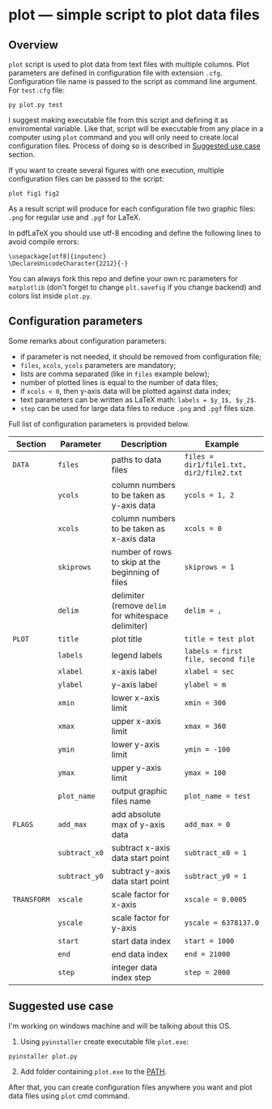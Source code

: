 # plot — simple script to plot data files

## Overview

`plot` script is used to plot data from text files with multiple columns. Plot parameters are defined in configuration file with extension `.cfg`. Configuration file name is passed to the script as command line argument. For `test.cfg` file:
```
py plot.py test
```
I suggest making executable file from this script and defining it as enviromental variable. Like that, script will be executable from any place in a computer using `plot` command and you will only need to create local configuration files. Process of doing so is described in [Suggested use case](#suggested-use-case) section.



If you want to create several figures with one execution, multiple configuration files can be passed to the script:
```
plot fig1 fig2
```
As a result script will produce for each configuration file two graphic files: `.png` for regular use and `.pgf` for LaTeX.

In pdfLaTeX you should use utf-8 encoding and define the following lines to avoid compile errors: 
```
\usepackage[utf8]{inputenc}
\DeclareUnicodeCharacter{2212}{-}
```
You can always fork this repo and define your own rc parameters for `matplotlib` (don't forget to change `plt.savefig` if you change backend) and colors list inside `plot.py`.

## Configuration parameters

Some remarks about configuration  parameters:
- if parameter is not needed, it should be removed from configuration  file;
- `files`, `xcols`, `ycols` parameters are mandatory;
- lists are comma separated (like in `files` example below);
- number of plotted lines is equal to the number of data files;
- if `xcols < 0`, then y-axis data will be plotted against data index;
- text parameters can be written as LaTeX math: `labels = $y_1$, $y_2$`.
- `step` can be used for large data files to reduce `.png` and `.pgf` files size.

Full list of configuration parameters is provided below.

Section | Parameter | Description | Example
------------ | ------------ | ------------- | ------------- 
`DATA` | `files` | paths to data files | `files = dir1/file1.txt, dir2/file2.txt` 
|| `ycols` | column numbers to be taken as y-axis data | `ycols = 1, 2` 
|| `xcols` | column numbers to be taken as x-axis data | `xcols = 0` 
|| `skiprows` | number of rows to skip at the beginning of files | `skiprows = 1` 
|| `delim` | delimiter (remove `delim` for whitespace delimiter) | `delim = ,` 
`PLOT` | `title` | plot title |  `title = test plot` 
|| `labels` | legend labels | `labels = first file, second file` 
|| `xlabel` | x-axis label | `xlabel = sec` 
|| `ylabel` | y-axis label | `ylabel = m` 
|| `xmin` | lower x-axis limit | `xmin = 300` 
|| `xmax` | upper x-axis limit | `xmax = 360` 
|| `ymin` | lower y-axis limit | `ymin = -100` 
|| `ymax` | upper y-axis limit | `ymax = 100` 
|| `plot_name` | output graphic files name | `plot_name = test` 
`FLAGS` | `add_max` | add absolute max of y-axis data | `add_max = 0` 
|| `subtract_x0` | subtract x-axis data start point | `subtract_x0 = 1` 
|| `subtract_y0` | subtract y-axis data start point | `subtract_y0 = 1` 
`TRANSFORM` | `xscale` | scale factor for x-axis | `xscale = 0.0005`
|| `yscale` | scale factor for y-axis | `yscale = 6378137.0`
|| `start` | start data index  | `start = 1000`
|| `end` | end data index | `end = 21000`
|| `step` | integer data index step | `step = 2000`

## Suggested use case
I'm working on windows machine and will be talking about this OS.

1. Using `pyinstaller` create executable file `plot.exe`:
```
pyinstaller plot.py
```
2. Add folder containing `plot.exe` to the [PATH](https://www.architectryan.com/2018/03/17/add-to-the-path-on-windows-10/).

After that, you can create configuration files anywhere you want and plot data files using `plot` cmd command.
